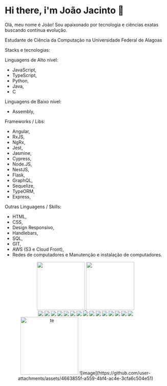 # Hi there, i'm João Jacinto 👋

Olá, meu nome é João! Sou apaixonado por tecnologia e ciências exatas buscando contínua evolução. 

Estudante de Ciência da Computação na Universidade Federal de Alagoas

Stacks e tecnologias:

Linguagens de Alto nível:
- JavaScript, 
- TypeScript,
- Python, 
- Java, 
- C

Linguagens de Baixo nível:
- Assembly,

Frameworks / Libs:
- Angular, 
- RxJS,
- NgRx,
- Jest,
- Jasmine,
- Cypress,
- Node.JS, 
- NestJS,
- Flask, 
- GraphQL,
- Sequelize,
- TypeORM,
- Express, 

Outras Linguagens / Skills:
- HTML, 
- CSS, 
- Design Responsivo, 
- Handlebars, 
- SQL, 
- GIT,
- AWS (S3 e Cloud Front), 
- Redes de computadores e 
Manutenção e instalação de computadores. 


<div align="center">
  <a href="https://github.com/mrgreentm">
  <img height="150em" src="https://github-readme-stats.vercel.app/api?username=mrgreentm&count_private=true&include_all_commits=true&show_icons=true&theme=nightowl&hide_border=false&show_owner=true"/>
    <img height="150em" src="https://github-readme-stats.vercel.app/api/top-langs/?username=mrgreentm&theme=nightowl&hide_border=false&&layout=compact"/>
</div>

<div align="center">
  <a href = "mailto:joaonetotfm@gmail.com"><img src="https://img.shields.io/badge/-Gmail-%23333?style=for-the-badge&logo=gmail&logoColor=white" target="_blank"></a>
  <a href="https://www.linkedin.com/in/jo%C3%A3o-jacinto-a927301b2" target="_blank"><img src="https://img.shields.io/badge/-LinkedIn-%230077B5?style=for-the-badge&logo=linkedin&logoColor=white" target="_blank"></a> 
  <img src="https://img.shields.io/badge/angular-%23DD0031.svg?style=for-the-badge&logo=angular&logoColor=white">
  <img src="https://img.shields.io/badge/-ApolloGraphQL-311C87?style=for-the-badge&logo=apollo-graphql">
  <img src="https://img.shields.io/badge/NPM-%23000000.svg?style=for-the-badge&logo=npm&logoColor=white">
  <img src="https://img.shields.io/badge/nestjs-%23E0234E.svg?style=for-the-badge&logo=nestjs&logoColor=white">
  <img src="https://img.shields.io/badge/rxjs-%23B7178C.svg?style=for-the-badge&logo=reactivex&logoColor=white">
  <img src="https://img.shields.io/badge/redux-%23593d88.svg?style=for-the-badge&logo=redux&logoColor=white">
  <img src="https://img.shields.io/badge/rxjs-%23B7178C.svg?style=for-the-badge&logo=reactivex&logoColor=white">
  <img src="https://img.shields.io/badge/gitlab-%23181717.svg?style=for-the-badge&logo=gitlab&logoColor=white">
  <img src="https://img.shields.io/badge/chart.js-F5788D.svg?style=for-the-badge&logo=chart.js&logoColor=white">
  <img src="https://img.shields.io/badge/Insomnia-black?style=for-the-badge&logo=insomnia&logoColor=5849BE">
  <img src="https://img.shields.io/badge/jasmine-%238A4182.svg?style=for-the-badge&logo=jasmine&logoColor=white">
  <img src="https://img.shields.io/badge/node.js-6DA55F?style=for-the-badge&logo=node.js&logoColor=white">
  <img src="https://img.shields.io/badge/Sequelize-52B0E7?style=for-the-badge&logo=Sequelize&logoColor=white">
</div>
<div align="center">
  <img height="180em"src="https://d1.awsstatic.com/training-and-certification/certification-badges/AWS-Certified-Cloud-Practitioner_badge.634f8a21af2e0e956ed8905a72366146ba22b74c.png" alt="te" border="0">
  ![image](https://github.com/user-attachments/assets/4663855f-a559-4bf4-ac4e-3cfa6c504e51)

</div>


